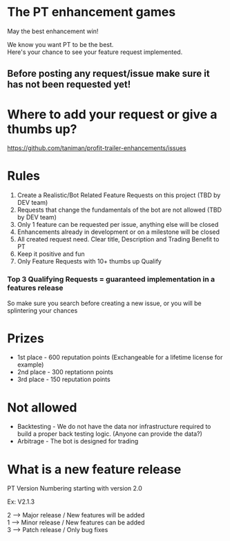 # The PT enhancement games  
May the best enhancement win!  

We know you want PT to be the best.  
Here's your chance to see your feature request implemented.


## Before posting any request/issue make sure it has not been requested yet!

# Where to add your request or give a thumbs up?
https://github.com/taniman/profit-trailer-enhancements/issues

# Rules

1. Create a Realistic/Bot Related Feature Requests on this project (TBD by DEV team)
2. Requests that change the fundamentals of the bot are not allowed (TBD by DEV team)
3. Only 1 feature can be requested per issue, anything else will be closed
4. Enhancements already in development or on a milestone will be closed
5. All created request need. Clear title, Description and Trading Benefit to PT
6. Keep it positive and fun
7. Only Feature Requests with 10+ thumbs up Qualify

### Top 3 Qualifying Requests = guaranteed implementation in a features release

So make sure you search before creating a new issue, or you will be splintering your chances  

# Prizes
* 1st place - 600 reputation points (Exchangeable for a lifetime license for example)
* 2nd place - 300 reptationn points
* 3rd place - 150 reputation points

# Not allowed
* Backtesting - We do not have the data nor infrastructure required to build a proper back testing logic. (Anyone can provide the data?)
* Arbitrage - The bot is designed for trading

# What is a new feature release
PT Version Numbering starting with version 2.0  

Ex: V2.1.3  

2 --> Major release / New features will be added  
1 --> Minor release / New features can be added  
3 --> Patch release / Only bug fixes  
